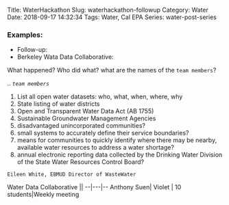 Title: WaterHackathon
Slug: waterhackathon-followup
Category: Water
Date: 2018-09-17 14:32:34
Tags: Water, Cal EPA
Series: water-post-series

### Examples:

* Follow-up:
* Berkeley Wata Data Collaborative:

What happened? Who did what? what are the names of the `team members`?

.. _`team members`_


1.  List all open water datasets: who, what, when, where, why
2.  State listing of water districts
3.  Open and Transparent Water Data Act (AB 1755)
4.  Sustainable Groundwater Management Agencies
6.  disadvantaged unincorporated communities?
7.  small systems to accurately define their service boundaries?
9. means for communities to quickly identify where there may be nearby, available water resources to address a water shortage?
12. annual electronic reporting data collected by the Drinking Water Division of the State Water Resources Control Board?


` Eileen White, EBMUD Director of WasteWater
`

Water Data Collaborative ||
--|---|--
Anthony Suen|
Violet |
10 students|Weekly meeting
